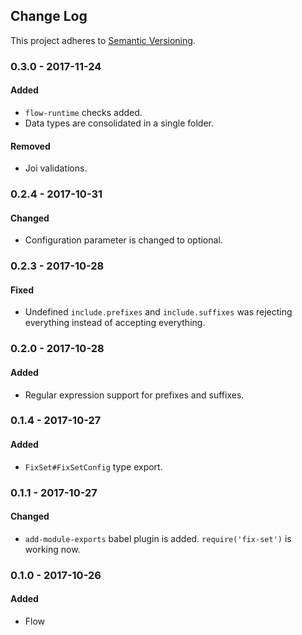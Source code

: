 <!-- Titles: Added, Changed, Deprecated, Removed, Fixed, Security -->

## Change Log

This project adheres to [Semantic Versioning](http://semver.org/).

### 0.3.0 - 2017-11-24

#### Added

* `flow-runtime` checks added.
* Data types are consolidated in a single folder.

#### Removed

* Joi validations.

### 0.2.4 - 2017-10-31

#### Changed

* Configuration parameter is changed to optional.


### 0.2.3 - 2017-10-28

#### Fixed

* Undefined `include.prefixes` and `include.suffixes` was rejecting everything instead of accepting everything.

### 0.2.0 - 2017-10-28

#### Added

* Regular expression support for prefixes and suffixes.

### 0.1.4 - 2017-10-27

#### Added

* `FixSet#FixSetConfig` type export.

### 0.1.1 - 2017-10-27

#### Changed

* `add-module-exports` babel plugin is added. `require('fix-set')` is working now.

### 0.1.0 - 2017-10-26

#### Added

* Flow
